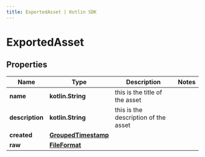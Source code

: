 ```yaml
---
title: ExportedAsset | Kotlin SDK
---
```



# ExportedAsset

## Properties
Name | Type | Description | Notes
------------ | ------------- | ------------- | -------------
**name** | **kotlin.String** | this is the title of the asset  | 
**description** | **kotlin.String** | this is the description of the asset | 
**created** | [**GroupedTimestamp**](GroupedTimestamp) |  | 
**raw** | [**FileFormat**](FileFormat) |  | 




